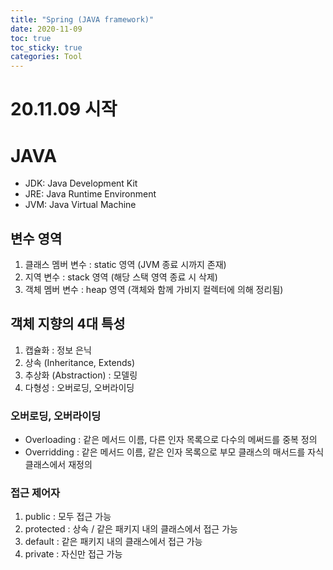 ```yaml
---
title: "Spring (JAVA framework)"
date: 2020-11-09
toc: true
toc_sticky: true
categories: Tool
---
```


# 20.11.09 시작

# JAVA
- JDK: Java Development Kit
- JRE: Java Runtime Environment
- JVM: Java Virtual Machine
 
## 변수 영역
1. 클래스 멤버 변수 : static 영역 (JVM 종료 시까지 존재)
2. 지역 변수 : stack 영역 (해당 스택 영역 종료 시 삭제)
3. 객체 멤버 변수 : heap 영역 (객체와 함께 가비지 컬렉터에 의해 정리됨)

## 객체 지향의 4대 특성
1. 캡슐화 : 정보 은닉
2. 상속 (Inheritance, Extends)
3. 추상화 (Abstraction) : 모델링 
4. 다형성 : 오버로딩, 오버라이딩

### 오버로딩, 오버라이딩
- Overloading : 같은 메서드 이름, 다른 인자 목록으로 다수의 메써드를 중복 정의
- Overridding : 같은 메서드 이름, 같은 인자 목록으로 부모 클래스의 매서드를 자식 클래스에서 재정의

### 접근 제어자
1. public : 모두 접근 가능
2. protected : 상속 / 같은 패키지 내의 클래스에서 접근 가능
3. default :  같은 패키지 내의 클래스에서 접근 가능
4. private : 자신만 접근 가능



